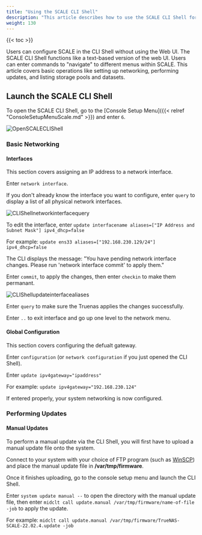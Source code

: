 ```yaml
---
title: "Using the SCALE CLI Shell"
description: "This article describes how to use the SCALE CLI Shell for basic networking, updating, oand storage management." 
weight: 130
---
```


{{< toc >}}

Users can configure SCALE in the CLI Shell without using the Web UI. The SCALE CLI Shell functions like a text-based version of the web UI. Users can enter commands to "navigate" to different menus within SCALE. This article covers basic operations like setting up networking, performing updates, and listing storage pools and datasets.

## Launch the SCALE CLI Shell

To open the SCALE CLI Shell, go to the [Console Setup Menu]({{< relref "ConsoleSetupMenuScale.md" >}}) and enter `6`.

![OpenSCALECLIShell](/images/SCALE/OpenSCALECLIShell.png "TrueNAS SCALE CLI Shell")

### Basic Networking

#### Interfaces

This section covers assigning an IP address to a network interface.

Enter `network interface`.

If you don't already know the interface you want to configure, enter `query` to display a list of all physical network interfaces.

![CLIShellnetworkinterfacequery](/images/SCALE/CLIShellnetworkinterfacequery.png "Network Interface Query")

To edit the interface, enter `update interfacename aliases=["IP Address and Subnet Mask"] ipv4_dhcp=false`

For example: `update ens33 aliases=["192.168.230.129/24"] ipv4_dhcp=false`

The CLI displays the message: "You have pending network interface changes. Please run 'network interface commit' to apply them."

Enter `commit`, to apply the changes, then enter `checkin` to make them permanant. 

![CLIShellupdateinterfacealiases](/images/SCALE/CLIShellupdateinterfacealiases.png "Update Interface Aliases")

Enter `query` to make sure the Truenas applies the changes successfully.

Enter `..` to exit interface and go up one level to the network menu.

#### Global Configuration

This section covers configuring the defualt gateway.

Enter `configuration` (or `network configuration` if you just opened the CLI Shell).

Enter `update ipv4gateway="ipaddress"`

For example: `update ipv4gateway="192.168.230.124"`

If entered properly, your system networking is now configured.

### Performing Updates

#### Manual Updates

To perform a manual update via the CLI Shell, you will first have to upload a manual update file onto the system.

Connect to your system with your choice of FTP program (such as [WinSCP](https://winscp.net/eng/index.php)) and place the manual update file in **/var/tmp/firmware**.

Once it finishes uploading, go to the console setup menu and launch the CLI Shell.

Enter `system update manual --` to open the directory with the manual update file, then enter `midclt call update.manual /var/tmp/firmware/name-of-file -job` to apply the update. 

For example: `midclt call update.manual /var/tmp/firmware/TrueNAS-SCALE-22.02.4.update -job`